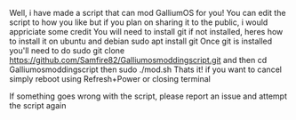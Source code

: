 Well, i have made a script that can mod GalliumOS for you!
You can edit the script to how you like but if you plan on sharing it to the public, i would appriciate some credit 
You will need to install git if not installed, heres how to install it on ubuntu and debian
sudo apt install git
Once git is installed you'll need to do
sudo git clone https://github.com/Samfire82/Galliumosmoddingscript.git and then cd Galliumosmoddingscript then sudo ./mod.sh 
Thats it! if you want to cancel simply reboot using Refresh+Power or closing terminal 

If something goes wrong with the script, please report an issue and attempt the script again
